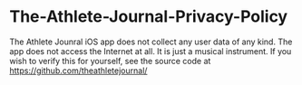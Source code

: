 # The-Athlete-Journal-Privacy-Policy
The Athlete Jounral iOS app does not collect any user data of any kind. The app does not access the Internet at all.  It is just a musical instrument.  If you wish to verify this for yourself, see the source code at https://github.com/theathletejournal/
